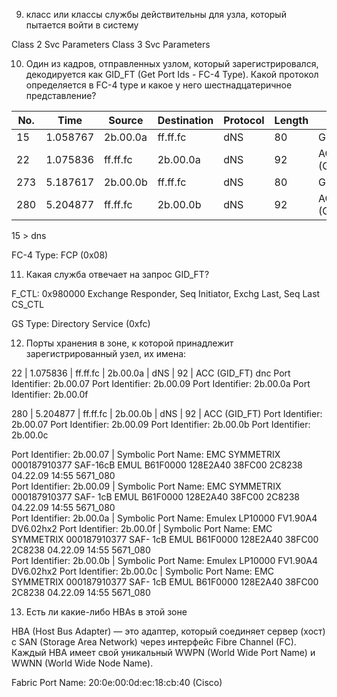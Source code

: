 
9. класс или классы службы действительны для узла, который пытается войти в систему

Class 2 Svc Parameters
Class 3 Svc Parameters

10. Один из кадров, отправленных узлом, который зарегистрировался, декодируется как GID_FT (Get Port Ids - FC-4 Type). Какой протокол определяется в FC-4 type и какое у него шестнадцатеричное представление?

| No. | Time     | Source   | Destination | Protocol | Length | Info         |
| --- | -------- | -------- | ----------- | -------- | ------ | ------------ |
| 15  | 1.058767 | 2b.00.0a | ff.ff.fc    | dNS      | 80     | GID_FT       |
| 22  | 1.075836 | ff.ff.fc | 2b.00.0a    | dNS      | 92     | ACC (GID_FT) |
| 273 | 5.187617 | 2b.00.0b | ff.ff.fc    | dNS      | 80     | GID_FT       |
| 280 | 5.204877 | ff.ff.fc | 2b.00.0b    | dNS      | 92     | ACC (GID_FT) |

15 > dns

FC-4 Type: FCP (0x08)

11. Какая служба отвечает на запрос GID_FT?

F_CTL: 0x980000 Exchange Responder, Seq Initiator, Exchg Last, Seq Last CS_CTL

GS Type: Directory Service (0xfc)

12. Порты хранения в зоне, к которой принадлежит зарегистрированный узел, их имена:

22  | 1.075836 | ff.ff.fc | 2b.00.0a    | dNS      | 92     | ACC (GID_FT)
dnc
Port Identifier: 2b.00.07
Port Identifier: 2b.00.09
Port Identifier: 2b.00.0a
Port Identifier: 2b.00.0f

280 | 5.204877 | ff.ff.fc | 2b.00.0b    | dNS      | 92     | ACC (GID_FT)
Port Identifier: 2b.00.07
Port Identifier: 2b.00.09
Port Identifier: 2b.00.0b
Port Identifier: 2b.00.0c


Port Identifier: 2b.00.07 | Symbolic Port Name: EMC SYMMETRIX 000187910377 SAF-16cB EMUL B61F0000 128E2A40 38FC00 2C8238 04.22.09 14:55 5671_080  
Port Identifier: 2b.00.09 | Symbolic Port Name: EMC SYMMETRIX 000187910377 SAF- 1cB EMUL B61F0000 128E2A40 38FC00 2C8238 04.22.09 14:55 5671_080  
Port Identifier: 2b.00.0a | Symbolic Port Name: Emulex LP10000 FV1.90A4 DV6.02hx2
Port Identifier: 2b.00.0f | Symbolic Port Name: EMC SYMMETRIX 000187910377 SAF- 1cB EMUL B61F0000 128E2A40 38FC00 2C8238 04.22.09 14:55 5671_080  
Port Identifier: 2b.00.0b | Symbolic Port Name: Emulex LP10000 FV1.90A4 DV6.02hx2
Port Identifier: 2b.00.0c | Symbolic Port Name: EMC SYMMETRIX 000187910377 SAF- 1cB EMUL B61F0000 128E2A40 38FC00 2C8238 04.22.09 14:55 5671_080  

13. Есть ли какие-либо HBAs в этой зоне

HBA (Host Bus Adapter) — это адаптер, который соединяет сервер (хост) с SAN (Storage Area Network) через интерфейс Fibre Channel (FC). Каждый HBA имеет свой уникальный WWPN (World Wide Port Name) и WWNN (World Wide Node Name).


Fabric Port Name: 20:0e:00:0d:ec:18:cb:40 (Cisco)